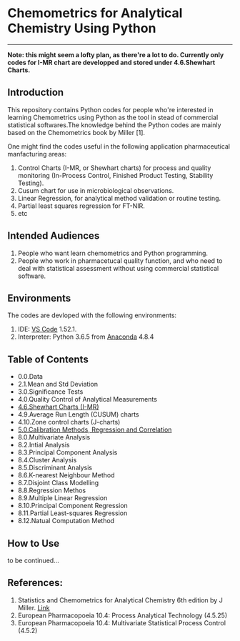 # Chemometrics for Analytical Chemistry Using Python

---
**Note: this might seem a lofty plan, as there're a lot to do. Currently only codes for I-MR chart are developped and stored under 4.6.Shewhart Charts.**

## Introduction
This repository contains Python codes for people who're interested in learning Chemometrics using Python as the tool
in stead of commercial statistical softwares.The knowledge behind the Python codes are mainly based on the Chemometrics book by Miller [1].

One might find the codes useful in the following application pharmaceutical manfacturing areas:
1. Control Charts (I-MR, or Shewhart charts) for process and quality monitoring (In-Process Control, Finished Product Testing, Stability Testing).
2. Cusum chart for use in microbiological observations.
2. Linear Regression, for analytical method validation or routine testing.
3. Partial least squares regression for FT-NIR.
4. etc

## Intended Audiences
1. People who want learn chemometrics and Python programming.
2. People who work in pharmacetucal quality function, and who need to deal with statistical assessment without using commercial statistical software.


## Environments
The codes are devloped with the following environments:
1. IDE: [VS Code](https://code.visualstudio.com/) 1.52.1. 
2. Interpreter: Python 3.6.5 from [Anaconda](https://www.anaconda.com/) 4.8.4

## Table of Contents
- 0.0.Data
- 2.1.Mean and Std Deviation
- 3.0.Significance Tests
- 4.0.Quality Control of Analytical Measurements
- [4.6.Shewhart Charts (I-MR)](https://github.com/oicurp/Chemometrics/tree/main/4.6.Shewhart%20Charts%20(I-MR))
- 4.9.Average Run Length (CUSUM) charts
- 4.10.Zone control charts (J-charts)
- [5.0.Calibration Methods, Regression and Correlation](https://github.com/oicurp/Chemometrics/tree/main/5.0.Calibration%20Methods%2C%20Regression%20and%20Correlation)
- 8.0.Multivariate Analysis
- 8.2.Intial Analysis
- 8.3.Principal Component Analysis
- 8.4.Cluster Analysis
- 8.5.Discriminant Analysis
- 8.6.K-nearest Neighbour Method
- 8.7.Disjoint Class Modelling
- 8.8.Regression Methos
- 8.9.Multiple Linear Regression
- 8.10.Principal Component Regression
- 8.11.Partial Least-squares Regression
- 8.12.Natual Computation Method

## How to Use

to be continued...

## References: 
1. Statistics and Chemometrics for Analytical Chemistry 6th edition by J Miller. [Link](https://www.amazon.com/Statistics-Chemometrics-Analytical-Chemistry-6th/dp/0273730428)
2. European Pharmacopoeia 10.4: Process Analytical Technology (4.5.25)
3. European Pharmacopoeia 10.4: Multivariate Statistical Process Control (4.5.2)
